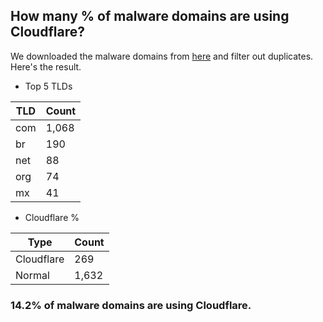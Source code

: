 ## How many % of malware domains are using Cloudflare?


We downloaded the malware domains from [here](https://urlhaus.abuse.ch) and filter out duplicates.
Here's the result.


[//]: # (start replacement)


- Top 5 TLDs

| TLD | Count |
| --- | --- |
| com | 1,068 |
| br | 190 |
| net | 88 |
| org | 74 |
| mx | 41 |


- Cloudflare %

| Type | Count |
| --- | --- |
| Cloudflare | 269 |
| Normal | 1,632 |


### 14.2% of malware domains are using Cloudflare.